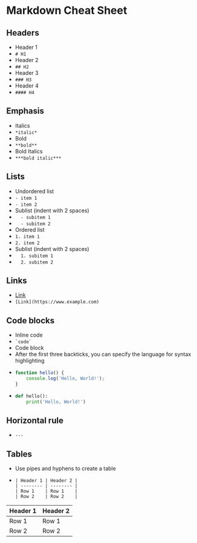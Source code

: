 # Markdown Cheat Sheet

## Headers
- Header 1
- `# H1`
- Header 2
- `## H2`
- Header 3
- `### H3`
- Header 4
- `#### H4`


## Emphasis
- Italics
- `*italic*`
- Bold
- `**bold**`
- Bold Italics
- `***bold italic***`

## Lists
- Undordered list
- `- item 1`
- `- item 2`
- Sublist (indent with 2 spaces)
- `  - subitem 1`
- `  - subitem 2`
- Ordered list
- `1. item 1`
- `2. item 2`
- Sublist (indent with 2 spaces)
- `  1. subitem 1`
- `  2. subitem 2`

## Links
- [Link](https://www.example.com)
- `[Link](https://www.example.com)`

## Code blocks
- Inline code
- `` `code` ``
- Code block
- After the first three backticks, you can specify the language for syntax highlighting
- ```javascript
  function hello() {
      console.log('Hello, World!');
  }
  ```
- ```python
  def hello():
      print('Hello, World!')
  ```

## Horizontal rule
- `---`

## Tables
- Use pipes and hyphens to create a table
- ```
  | Header 1 | Header 2 |
  | -------- | -------- |
  | Row 1    | Row 1    |
  | Row 2    | Row 2    |
  ```
| Header 1 | Header 2 |
| -------- | -------- |
| Row 1    | Row 1    |
| Row 2    | Row 2    |





